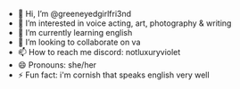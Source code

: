 - 👋 Hi, I’m @greeneyedgirlfri3nd
- 👀 I’m interested in voice acting, art, photography & writing
- 🌱 I’m currently learning english
- 💞️ I’m looking to collaborate on va
- 📫 How to reach me discord: notluxuryviolet
- 😄 Pronouns: she/her
- ⚡ Fun fact: i'm cornish that speaks english very well

<!---
greeneyedgirlfri3nd/greeneyedgirlfri3nd is a ✨ special ✨ repository because its `README.md` (this file) appears on your GitHub profile.
You can click the Preview link to take a look at your changes.
--->
